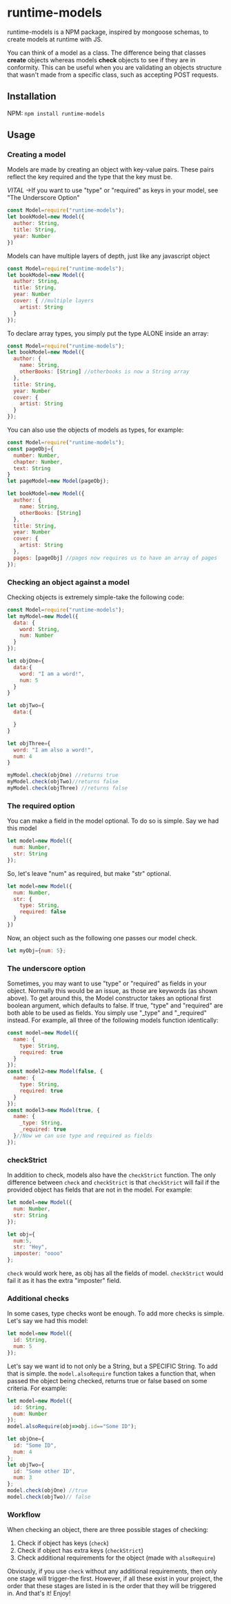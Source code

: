 # runtime-models

runtime-models is a NPM package, inspired by mongoose schemas,
to create models at runtime with JS.

You can think of a model as a class. The difference being that classes **create**
objects whereas models **check** objects to see if they are in conformity.
This can be useful when you are validating an objects structure that wasn't made
from a specific class, such as accepting POST requests.

## Installation

NPM:
`npm install runtime-models`

## Usage

### Creating a model

Models are made by creating an object with key-value pairs. These pairs
reflect the key required and the type that the key must be.

_VITAL_ ->If you want to use "type" or "required" as keys in your model, see "The Underscore Option"

```javascript
const Model=require("runtime-models");
let bookModel=new Model({
  author: String,
  title: String,
  year: Number
})
```

Models can have multiple layers of depth, just like any javascript object

```javascript
const Model=require("runtime-models");
let bookModel=new Model({
  author: String,
  title: String,
  year: Number
  cover: { //multiple layers
    artist: String
  }
});
```

To declare array types, you simply put the type ALONE inside an array:

```javascript
const Model=require("runtime-models");
let bookModel=new Model({
  author: {
    name: String,
    otherBooks: [String] //otherbooks is now a String array
  },
  title: String,
  year: Number
  cover: {
    artist: String
  }
});
```

You can also use the objects of models as types, for example:

```javascript
const Model=require("runtime-models");
const pageObj={
  number: Number,
  chapter: Number,
  text: String
}
let pageModel=new Model(pageObj);

let bookModel=new Model({
  author: {
    name: String,
    otherBooks: [String]
  },
  title: String,
  year: Number
  cover: {
    artist: String
  },
  pages: [pageObj] //pages now requires us to have an array of pages
});
```

### Checking an object against a model

Checking objects is extremely simple-take the following code:

```javascript
const Model=require("runtime-models");
let myModel=new Model({
  data: {
    word: String,
    num: Number
  }
});

let objOne={
  data:{
    word: "I am a word!",
    num: 5
  }
}

let objTwo={
  data:{

  }
}

let objThree={
  word: "I am also a word!",
  num: 4
}

myModel.check(objOne) //returns true
myModel.check(objTwo)//returns false
myModel.check(objThree) //returns false
```

### The required option

You can make a field in the model optional. To do so is simple.
Say we had this model

```javascript
let model=new Model({
  num: Number,
  str: String
});
```

So, let's leave "num" as required, but make "str" optional.

```javascript
let model=new Model({
  num: Number,
  str: {
    type: String,
    required: false
  }
})
```

Now, an object such as the following one passes our model check.

```javascript
let myObj={num: 5};
```

### The underscore option
Sometimes, you may want to use "type" or "required" as fields in your object.
Normally this would be an issue, as those are keywords (as shown above). To get
around this, the Model constructor takes an optional first boolean argument, which
defaults to false. If true, "type" and "required" are both able to be used as fields.
You simply use "\_type" and "\_required" instead. For example, all three of the
following models function identically:
```javascript
const model=new Model({
  name: {
    type: String,
    required: true
  }
});
const model2=new Model(false, {
  name: {
    type: String,
    required: true
  }
});
const model3=new Model(true, {
  name: {
    _type: String,
    _required: true
  }//Now we can use type and required as fields
});
```

### checkStrict

In addition to check, models also have the `checkStrict` function. The only
difference between `check` and `checkStrict` is that `checkStrict` will fail if the
provided object has fields that are not in the model. For example:

```javascript
let model=new Model({
  num: Number,
  str: String
});

let obj={
  num:5,
  str: "Hey",
  imposter: "oooo"
};
```

`check` would work here, as obj has all the fields of model. `checkStrict`
would fail it as it has the extra "imposter" field.

### Additional checks

In some cases, type checks wont be enough. To add more checks is simple.
Let's say we had this model:

```javascript
let model=new Model({
  id: String,
  num: 5
});
```

Let's say we want id to not only be a String, but a SPECIFIC String. To add that
is simple. the `model.alsoRequire` function takes a function that, when passed
the object being checked, returns true or false based on some criteria. For example:

```javascript
let model=new Model({
  id: String,
  num: Number
});
model.alsoRequire(obj=>obj.id=="Some ID");

let objOne={
  id: "Some ID",
  num: 4
};
let objTwo={
  id: "Some other ID",
  num: 3
};
model.check(objOne) //true
model.check(objTwo)// false
```

### Workflow

When checking an object, there are three possible stages of checking:
1. Check if object has keys (`check`)
2. Check if object has extra keys (`checkStrict`)
3. Check additional requirements for the object (made with `alsoRequire`)

Obviously, if you use `check` without any additional requirements, then only one
stage will trigger-the first. However, if all these exist in your project, the
order that these stages are listed in is the order that they will be triggered in.
And that's it! Enjoy!
